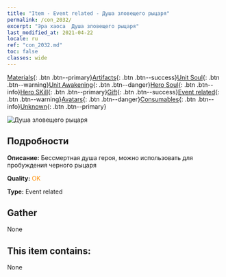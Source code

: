 ```yaml
---
title: "Item - Event related - Душа зловещего рыцаря"
permalink: /con_2032/
excerpt: "Эра хаоса  Душа зловещего рыцаря"
last_modified_at: 2021-04-22
locale: ru
ref: "con_2032.md"
toc: false
classes: wide
---
```

 [Materials](/ItemsRU/){: .btn .btn--primary}[Artifacts](/ItemsRU/Artifacts/){: .btn .btn--success}[Unit Soul](/ItemsRU/UnitSoul/){: .btn .btn--warning}[Unit Awakening](/ItemsRU/UnitAwakening/){: .btn .btn--danger}[Hero Soul](/ItemsRU/HeroSoul/){: .btn .btn--info}[Hero SKill](/ItemsRU/HeroSkill/){: .btn .btn--primary}[Gift](/ItemsRU/Gift/){: .btn .btn--success}[Event related](/ItemsRU/Events/){: .btn .btn--warning}[Avatars](/ItemsRU/Avatars/){: .btn .btn--danger}[Consumables](/ItemsRU/Consumables/){: .btn .btn--info}[Unknown](/ItemsRU/Unknown/){: .btn .btn--primary}

 ![Душа зловещего рыцаря](/images/t/juexing_306.jpg)

## Подробности
 **Описание:** Бессмертная душа героя, можно использовать для пробуждения черного рыцаря

 **Quality:** <span style="color: #FF8C00">OK</span>

 **Type:** Event related

## Gather

  None

## This item contains:

  None

